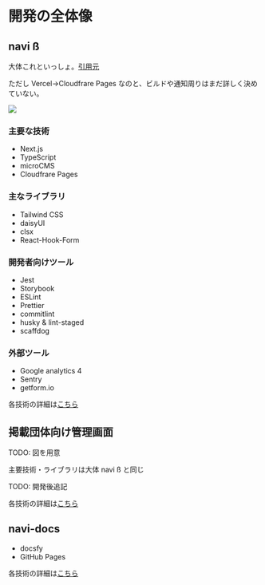 # 開発の全体像

## navi ß

大体これといっしょ。[引用元](https://zenn.dev/siino/articles/66c40d1187ee38)

ただし Vercel→Cloudfrare Pages なのと、ビルドや通知周りはまだ詳しく決めていない。

![](https://storage.googleapis.com/zenn-user-upload/06306c279f8c-20220505.png)

### 主要な技術

- Next.js
- TypeScript
- microCMS
- Cloudfrare Pages

### 主なライブラリ

- Tailwind CSS
- daisyUI
- clsx
- React-Hook-Form

### 開発者向けツール

- Jest
- Storybook
- ESLint
- Prettier
- commitlint
- husky & lint-staged
- scaffdog

### 外部ツール

- Google analytics 4
- Sentry
- getform.io

各技術の詳細は[こちら](/about-dev/navi-ß)

## 掲載団体向け管理画面

TODO: 図を用意

主要技術・ライブラリは大体 navi ß と同じ

TODO: 開発後追記

各技術の詳細は[こちら](/about-dev/management-app)

## navi-docs

- docsfy
- GitHub Pages

各技術の詳細は[こちら](/about-dev/navi-docs)
